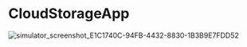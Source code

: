 # CloudStorageApp
![simulator_screenshot_E1C1740C-94FB-4432-8830-1B3B9E7FDD52](https://github.com/user-attachments/assets/851d83d5-cdc8-43f0-b5d5-e91ad9e94dc7)
